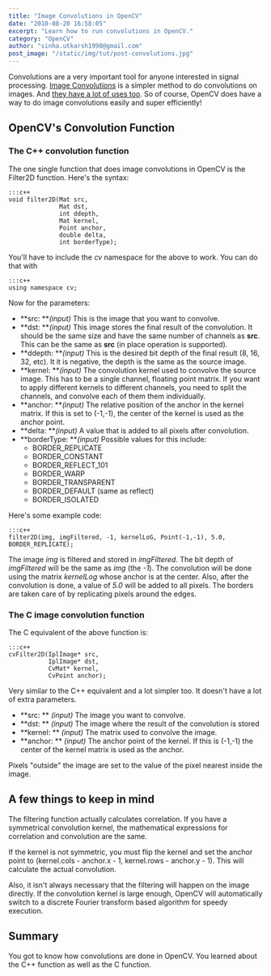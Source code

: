 ```yaml
---
title: "Image Convolutions in OpenCV"
date: "2010-08-20 16:58:05"
excerpt: "Learn how to run convolutions in OpenCV."
category: "OpenCV"
author: "sinha.utkarsh1990@gmail.com"
post_image: "/static/img/tut/post-convolutions.jpg"
---
```

Convolutions are a very important tool for anyone interested in signal processing. [Image Convolutions](/tutorials/convolutions/) is a simpler method to do convolutions on images. And [they have a lot of uses too](/tutorials/image-convolution-examples/). So of course, OpenCV does have a way to do image convolutions easily and super efficiently! 

## OpenCV's Convolution Function

### The C++ convolution function

The one single function that does image convolutions in OpenCV is the Filter2D function. Here's the syntax: 
    
    :::c++
    void filter2D(Mat src,
                  Mat dst,
                  int ddepth,
                  Mat kernel,
                  Point anchor,
                  double delta,
                  int borderType);

You'll have to include the _cv_ namespace for the above to work. You can do that with
    
    :::c++
    using namespace cv;

Now for the parameters: 

  * **src: **_(input)_ This is the image that you want to convolve.
  * **dst: **_(input)_ This image stores the final result of the convolution. It should be the same size and have the same number of channels as **src**. This can be the same as **src** (in place operation is supported).
  * **ddepth: **_(input)_ This is the desired bit depth of the final result (8, 16, 32, etc). It it is negative, the depth is the same as the source image.
  * **kernel: **_(input)_ The convolution kernel used to convolve the source image. This has to be a single channel, floating point matrix. If you want to apply different kernels to different channels, you need to split the channels, and convolve each of them them individually.
  * **anchor: **_(input)_ The relative position of the anchor in the kernel matrix. If this is set to (-1,-1), the center of the kernel is used as the anchor point.
  * **delta: **_(input)_ A value that is added to all pixels after convolution.
  * **borderType: **_(input)_ Possible values for this include: 
    * BORDER_REPLICATE
    * BORDER_CONSTANT
    * BORDER_REFLECT_101
    * BORDER_WARP
    * BORDER_TRANSPARENT
    * BORDER_DEFAULT (same as reflect)
    * BORDER_ISOLATED

Here's some example code: 
    
    :::c++
    filter2D(img, imgFiltered, -1, kernelLoG, Point(-1,-1), 5.0, BORDER_REPLICATE);

The image _img_ is filtered and stored in _imgFiltered_. The bit depth of _imgFiltered_ will be the same as _img_ (the _-1_). The convolution will be done using the matrix _kernelLog_ whose anchor is at the center. Also, after the convolution is done, a value of _5.0_ will be added to all pixels. The borders are taken care of by replicating pixels around the edges. 

### The C image convolution function

The C equivalent of the above function is: 
    
    :::c++
    cvFilter2D(IplImage* src,
               IplImage* dst,
               CvMat* kernel,
               CvPoint anchor);

Very similar to the C++ equivalent and a lot simpler too. It doesn't have a lot of extra parameters. 

  * **src: ** _(input)_ The image you want to convolve.
  * **dst: ** _(input)_ The image where the result of the convolution is stored
  * **kernel: ** _(input)_ The matrix used to convolve the image.
  * **anchor: ** _(input)_ The anchor point of the kernel. If this is (-1,-1) the center of the kernel matrix is used as the anchor.

Pixels "outside" the image are set to the value of the pixel nearest inside the image.

## A few things to keep in mind

The filtering function actually calculates correlation. If you have a symmetrical convolution kernel, the mathematical expressions for correlation and convolution are the same.

If the kernel is not symmetric, you must flip the kernel and set the anchor point to (kernel.cols - anchor.x - 1, kernel.rows - anchor.y - 1). This will calculate the actual convolution.

Also, it isn't always necessary that the filtering will happen on the image directly. If the convolution kernel is large enough, OpenCV will automatically switch to a discrete Fourier transform based algorithm for speedy execution. 

## Summary

You got to know how convolutions are done in OpenCV. You learned about the C++ function as well as the C function.
